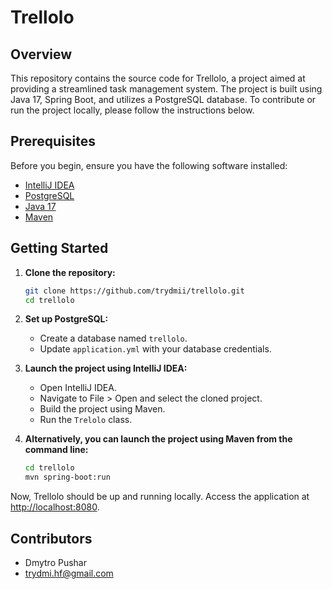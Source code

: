 # Trellolo

## Overview

This repository contains the source code for Trellolo, a project aimed at providing a streamlined task management system. The project is built using Java 17, Spring Boot, and utilizes a PostgreSQL database. To contribute or run the project locally, please follow the instructions below.

## Prerequisites

Before you begin, ensure you have the following software installed:

- [IntelliJ IDEA](https://www.jetbrains.com/idea/)
- [PostgreSQL](https://www.postgresql.org/download/)
- [Java 17](https://openjdk.java.net/projects/jdk/17/)
- [Maven](https://maven.apache.org/download.cgi)

## Getting Started

1. **Clone the repository:**

    ```bash
    git clone https://github.com/trydmii/trellolo.git
    cd trellolo
    ```

2. **Set up PostgreSQL:**

    - Create a database named `trellolo`.
    - Update `application.yml` with your database credentials.

3. **Launch the project using IntelliJ IDEA:**

    - Open IntelliJ IDEA.
    - Navigate to File > Open and select the cloned project.
    - Build the project using Maven.
    - Run the `Trelolo` class.

4. **Alternatively, you can launch the project using Maven from the command line:**

    ```bash
    cd trellolo
    mvn spring-boot:run
    ```

Now, Trellolo should be up and running locally. Access the application at [http://localhost:8080](http://localhost:8080).

## Contributors

- Dmytro Pushar
- trydmi.hf@gmail.com
